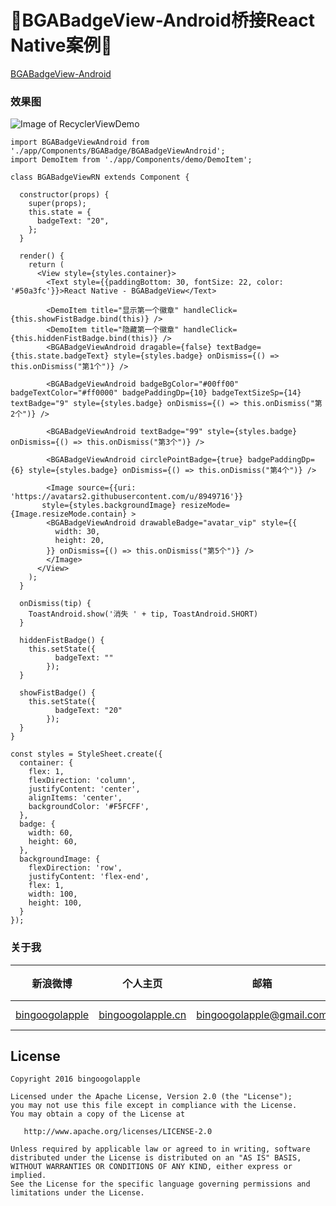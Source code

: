 :running:BGABadgeView-Android桥接React Native案例:running:
============

[BGABadgeView-Android](https://github.com/bingoogolapple/BGABadgeView-Android)

### 效果图
![Image of RecyclerViewDemo](https://raw.githubusercontent.com/bingoogolapple/react-native-bga-badge-view/master/screenshots/demo1.gif)

```
import BGABadgeViewAndroid from './app/Components/BGABadge/BGABadgeViewAndroid';
import DemoItem from './app/Components/demo/DemoItem';

class BGABadgeViewRN extends Component {

  constructor(props) {
    super(props);
    this.state = {
      badgeText: "20",
    };
  }

  render() {
    return (
      <View style={styles.container}>
        <Text style={{paddingBottom: 30, fontSize: 22, color: '#50a3fc'}}>React Native - BGABadgeView</Text>

        <DemoItem title="显示第一个徽章" handleClick={this.showFistBadge.bind(this)} />
        <DemoItem title="隐藏第一个徽章" handleClick={this.hiddenFistBadge.bind(this)} />
        <BGABadgeViewAndroid dragable={false} textBadge={this.state.badgeText} style={styles.badge} onDismiss={() => this.onDismiss("第1个")} />

        <BGABadgeViewAndroid badgeBgColor="#00ff00" badgeTextColor="#ff0000" badgePaddingDp={10} badgeTextSizeSp={14} textBadge="9" style={styles.badge} onDismiss={() => this.onDismiss("第2个")} />

        <BGABadgeViewAndroid textBadge="99" style={styles.badge} onDismiss={() => this.onDismiss("第3个")} />

        <BGABadgeViewAndroid circlePointBadge={true} badgePaddingDp={6} style={styles.badge} onDismiss={() => this.onDismiss("第4个")} />

        <Image source={{uri: 'https://avatars2.githubusercontent.com/u/8949716'}}
       style={styles.backgroundImage} resizeMode={Image.resizeMode.contain} >
        <BGABadgeViewAndroid drawableBadge="avatar_vip" style={{
          width: 30,
          height: 20,
        }} onDismiss={() => this.onDismiss("第5个")} />
        </Image>
      </View>
    );
  }

  onDismiss(tip) {
    ToastAndroid.show('消失 ' + tip, ToastAndroid.SHORT)
  }

  hiddenFistBadge() {
    this.setState({
          badgeText: ""
        });
  }

  showFistBadge() {
    this.setState({
          badgeText: "20"
        });
  }
}

const styles = StyleSheet.create({
  container: {
    flex: 1,
    flexDirection: 'column',
    justifyContent: 'center',
    alignItems: 'center',
    backgroundColor: '#F5FCFF',
  },
  badge: {
    width: 60,
    height: 60,
  },
  backgroundImage: {
    flexDirection: 'row',
    justifyContent: 'flex-end',
    flex: 1,
    width: 100,
    height: 100,
  }
});
```

### 关于我

| 新浪微博 | 个人主页 | 邮箱 | BGA系列开源库QQ群 |
| ------------ | ------------- | ------------ | ------------ |
| <a href="http://weibo.com/bingoogol" target="_blank">bingoogolapple</a> | <a  href="http://www.bingoogolapple.cn" target="_blank">bingoogolapple.cn</a>  | <a href="mailto:bingoogolapple@gmail.com" target="_blank">bingoogolapple@gmail.com</a> | ![BGA_CODE_CLUB](http://7xk9dj.com1.z0.glb.clouddn.com/BGA_CODE_CLUB.png?imageView2/2/w/200) |

## License

    Copyright 2016 bingoogolapple

    Licensed under the Apache License, Version 2.0 (the "License");
    you may not use this file except in compliance with the License.
    You may obtain a copy of the License at

       http://www.apache.org/licenses/LICENSE-2.0

    Unless required by applicable law or agreed to in writing, software
    distributed under the License is distributed on an "AS IS" BASIS,
    WITHOUT WARRANTIES OR CONDITIONS OF ANY KIND, either express or implied.
    See the License for the specific language governing permissions and
    limitations under the License.
